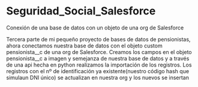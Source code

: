 # Seguridad_Social_Salesforce
Conexión de una base de datos con un objeto de una org de Salesforce

Tercera parte de mi pequeño proyecto de bases de datos de pensionistas, ahora conectamos nuestra base de datos con el objeto custom pensionista__c de una org de Salesforce. Creamos los campos en el objeto pensionista__c a imagen y semejanza de nuestra base de datos y a través de una api hecha en python realizamos la importación de los registros. Los registros con el nº de identificación ya existente(nuestro código hash que simulaun DNI único) se actualizan en nuestra org y los nuevos se insertan